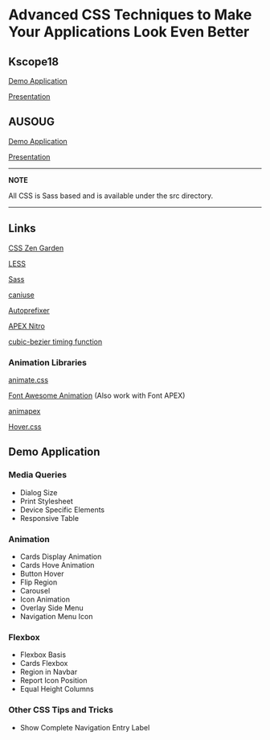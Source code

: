 # Advanced CSS Techniques to Make Your Applications Look Even Better

## Kscope18
[Demo Application](https://apex.oracle.com/pls/otn/f?p=43179)

[Presentation](./Maxime%20Tremblay%20-%20Kscope18%20-%20Advanced%20CSS%20Techniques.pdf)

## AUSOUG
[Demo Application](https://apex.oracle.com/pls/otn/f?p=55038)

[Presentation](./Maxime%20Tremblay%20-%20AUSOUG%20-%20Advanced%20CSS%20Techniques.pdf)

---
**NOTE**

All CSS is Sass based and is available under the src directory.

---

## Links
[CSS Zen Garden](http://www.csszengarden.com)

[LESS](http://lesscss.org/)

[Sass](https://sass-lang.com/)

[caniuse](caniuse.com)

[Autoprefixer](https://autoprefixer.github.io/)

[APEX Nitro](https://github.com/OraOpenSource/apex-nitro)

[cubic-bezier timing function](http://cubic-bezier.com/)

### Animation Libraries
[animate.css](https://daneden.github.io/animate.css/)

[Font Awesome Animation](http://l-lin.github.io/font-awesome-animation/)
(Also work with Font APEX)

[animapex](https://animapex.com)

[Hover.css](https://ianlunn.github.io/Hover/)


## Demo Application
### Media Queries

  - Dialog Size
  - Print Stylesheet
  - Device Specific Elements
  - Responsive Table

### Animation

  - Cards Display Animation
  - Cards Hove Animation
  - Button Hover
  - Flip Region
  - Carousel
  - Icon Animation
  - Overlay Side Menu
  - Navigation Menu Icon

### Flexbox

  - Flexbox Basis
  - Cards Flexbox
  - Region in Navbar
  - Report Icon Position
  - Equal Height Columns

### Other CSS Tips and Tricks

  - Show Complete Navigation Entry Label
  
